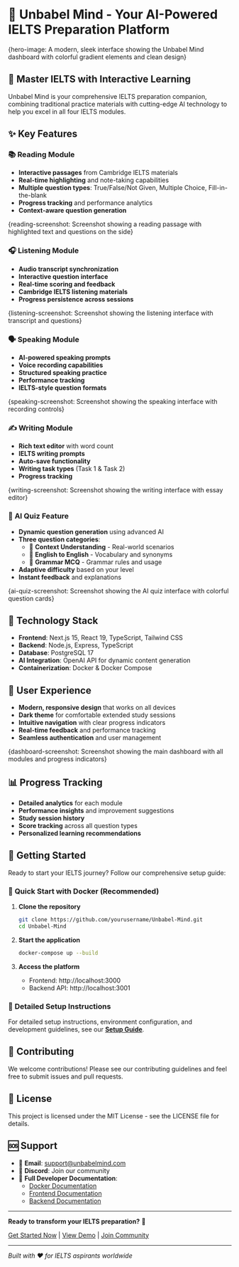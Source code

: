# 🧠 Unbabel Mind - Your AI-Powered IELTS Preparation Platform

{hero-image: A modern, sleek interface showing the Unbabel Mind dashboard with colorful gradient elements and clean design}

## 🎯 Master IELTS with Interactive Learning

Unbabel Mind is your comprehensive IELTS preparation companion, combining traditional practice materials with cutting-edge AI technology to help you excel in all four IELTS modules.

## ✨ Key Features

### 📚 **Reading Module**
- **Interactive passages** from Cambridge IELTS materials
- **Real-time highlighting** and note-taking capabilities
- **Multiple question types**: True/False/Not Given, Multiple Choice, Fill-in-the-blank
- **Progress tracking** and performance analytics
- **Context-aware question generation**

{reading-screenshot: Screenshot showing a reading passage with highlighted text and questions on the side}

### 🎧 **Listening Module**
- **Audio transcript synchronization**
- **Interactive question interface**
- **Real-time scoring and feedback**
- **Cambridge IELTS listening materials**
- **Progress persistence across sessions**

{listening-screenshot: Screenshot showing the listening interface with transcript and questions}

### 🗣️ **Speaking Module**
- **AI-powered speaking prompts**
- **Voice recording capabilities**
- **Structured speaking practice**
- **Performance tracking**
- **IELTS-style question formats**

{speaking-screenshot: Screenshot showing the speaking interface with recording controls}

### ✍️ **Writing Module**
- **Rich text editor** with word count
- **IELTS writing prompts**
- **Auto-save functionality**
- **Writing task types** (Task 1 & Task 2)
- **Progress tracking**

{writing-screenshot: Screenshot showing the writing interface with essay editor}

### 🤖 **AI Quiz Feature**
- **Dynamic question generation** using advanced AI
- **Three question categories**:
  - 🧩 **Context Understanding** - Real-world scenarios
  - 📖 **English to English** - Vocabulary and synonyms
  - 📝 **Grammar MCQ** - Grammar rules and usage
- **Adaptive difficulty** based on your level
- **Instant feedback** and explanations

{ai-quiz-screenshot: Screenshot showing the AI quiz interface with colorful question cards}

## 🚀 Technology Stack

- **Frontend**: Next.js 15, React 19, TypeScript, Tailwind CSS
- **Backend**: Node.js, Express, TypeScript
- **Database**: PostgreSQL 17
- **AI Integration**: OpenAI API for dynamic content generation
- **Containerization**: Docker & Docker Compose

## 🎨 User Experience

- **Modern, responsive design** that works on all devices
- **Dark theme** for comfortable extended study sessions
- **Intuitive navigation** with clear progress indicators
- **Real-time feedback** and performance tracking
- **Seamless authentication** and user management

{dashboard-screenshot: Screenshot showing the main dashboard with all modules and progress indicators}

## 📊 Progress Tracking

- **Detailed analytics** for each module
- **Performance insights** and improvement suggestions
- **Study session history**
- **Score tracking** across all question types
- **Personalized learning recommendations**

## 🔧 Getting Started

Ready to start your IELTS journey? Follow our comprehensive setup guide:

### 🐳 **Quick Start with Docker** (Recommended)

1. **Clone the repository**
   ```bash
   git clone https://github.com/yourusername/Unbabel-Mind.git
   cd Unbabel-Mind
   ```

2. **Start the application**
   ```bash
   docker-compose up --build
   ```

3. **Access the platform**
   - Frontend: http://localhost:3000
   - Backend API: http://localhost:3001

### 📖 **Detailed Setup Instructions**

For detailed setup instructions, environment configuration, and development guidelines, see our **[Setup Guide](./SETUP.md)**.

## 🤝 Contributing

We welcome contributions! Please see our contributing guidelines and feel free to submit issues and pull requests.

## 📄 License

This project is licensed under the MIT License - see the LICENSE file for details.

## 🆘 Support

- 📧 **Email**: support@unbabelmind.com
- 💬 **Discord**: Join our community
- 📖 **Full Developer Documentation**: 
  - [Docker Documentation](./DOCKER_README.md)
  - [Frontend Documentation](./frontend/README.md)
  - [Backend Documentation](./backend/README.md)

---

**Ready to transform your IELTS preparation?** 🚀

[Get Started Now](./SETUP.md) | [View Demo](https://demo.unbabelmind.com) | [Join Community](https://discord.gg/unbabelmind)

---

*Built with ❤️ for IELTS aspirants worldwide* 